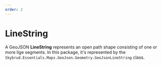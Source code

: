 ```yaml
---
order: 2
---
```


# LineString

A GeoJSON **LineString** represents an open path shape consisting of one or more lige segments. In this package, it's represented by the <code type="Skybrud.Essentials.Maps.GeoJson.Geometry.GeoJsonLineString">Skybrud.Essentials.Maps.GeoJson.Geometry.GeoJsonLineString</code> class.



